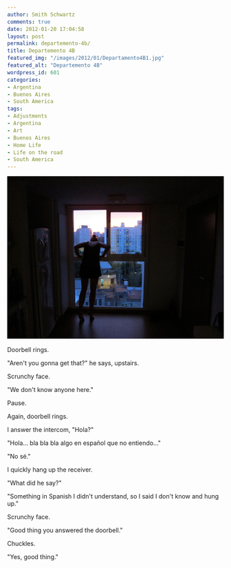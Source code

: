 ```yaml
---
author: Smith Schwartz
comments: true
date: 2012-01-20 17:04:58
layout: post
permalink: departemento-4b/
title: Departemento 4B
featured_img: "/images/2012/01/Departamento4B1.jpg"
featured_alt: "Departemento 4B"
wordpress_id: 601
categories:
- Argentina
- Buenos Aires
- South America
tags:
- Adjustments
- Argentina
- Art
- Buenos Aires
- Home Life
- Life on the road
- South America
---
```


![](/images/2012/01/IMG_6162.jpg)

Doorbell rings.  

"Aren't you gonna get that?" he says, upstairs.

Scrunchy face.

"We don't know anyone here." 

Pause.

Again, doorbell rings.

I answer the intercom, "Hola?"

"Hola... bla bla bla algo en español que no entiendo..."

"No sé." 

I quickly hang up the receiver. 

"What did he say?"

"Something in Spanish I didn't understand, so I said I don't know and hung up."

Scrunchy face.

"Good thing you answered the doorbell."

Chuckles.

"Yes, good thing."

